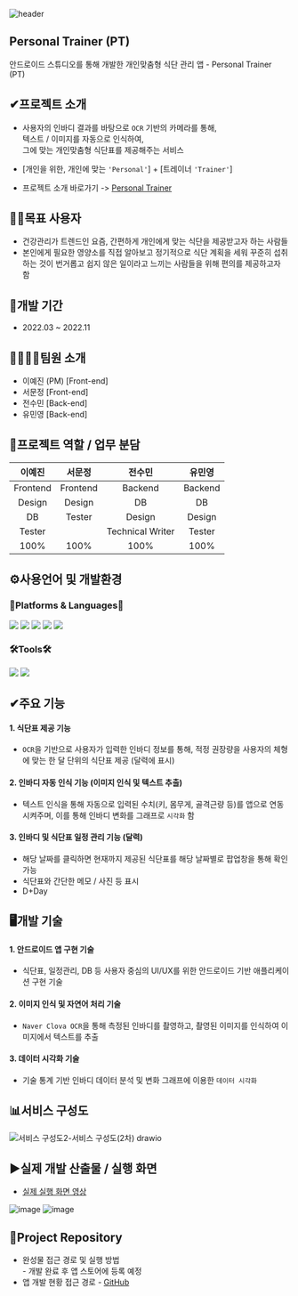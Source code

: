 ![header](https://capsule-render.vercel.app/api?type=soft&color=4682B4&height=200&section=header&text=Personal%20Trainer&fontSize=70)

## Personal Trainer (PT)
안드로이드 스튜디오를 통해 개발한 개인맞춤형 식단 관리 앱 - Personal Trainer (PT)

## ✔프로젝트 소개
- 사용자의 인바디 결과를 바탕으로 ```OCR``` 기반의 카메라를 통해, <br>
텍스트 / 이미지를 자동으로 인식하여, <br>
그에 맞는 개인맞춤형 식단표를 제공해주는 서비스 <br>

- [개인을 위한, 개인에 맞는 ```'Personal'```] + [트레이너 ```'Trainer'```] <br>

- 프로젝트 소개 바로가기 -> [Personal Trainer](https://docs.google.com/presentation/d/1dKYa7UoJUkQedqv-r6SdIjendKZ0iDS4AzsdzsaOzeU/edit?usp=sharing)

## 👥❔목표 사용자
- 건강관리가 트렌드인 요즘, 간편하게 개인에게 맞는 식단을 제공받고자 하는 사람들 <br>
- 본인에게 필요한 영양소를 직접 알아보고 정기적으로 식단 계획을 세워 꾸준히 섭취하는 것이 번거롭고 쉽지 않은 일이라고 느끼는 사람들을 위해 편의를 제공하고자 함

## 📅개발 기간
- 2022.03 ~ 2022.11

## 👩‍👩‍👧‍👧팀원 소개
- 이예진 (PM) [Front-end]<br>
- 서문정 [Front-end]<br>
- 전수민 [Back-end]<br>
- 유민영 [Back-end]<br>

## 📝프로젝트 역할 / 업무 분담
|**이예진**|서문정|전수민|유민영|
|:---:|:---:|:---:|:---:|
|Frontend|Frontend|Backend|Backend|
|Design|Design|DB|DB|
|DB|Tester|Design|Design|
|Tester||Technical Writer|Tester|
|100%|100%|100%|100%|

## ⚙사용언어 및 개발환경
### 🌟Platforms & Languages🌟
<img src="https://img.shields.io/badge/Java-3775A9?style=flat&logo=Java&logoColor=white"/> <img src="https://img.shields.io/badge/AWS-232F3E?style=flat&logo=Amazon AWS&logoColor=white"/>
<img src="https://img.shields.io/badge/MySQL-4479A1?style=flat&logo=MySQL&logoColor=white"/>
<img src="https://img.shields.io/badge/PHP-777BB4?style=flat&logo=PHP&logoColor=white"/>
<img src="https://img.shields.io/badge/NGINX-009639?style=flat&logo=NGINX&logoColor=white"/>

### 🛠Tools🛠
<img src="https://img.shields.io/badge/Android Studio-3DDC84?style=flat&logo=Android%20Studio&logoColor=white"/> <img src="https://img.shields.io/badge/GitHub-181717?style=flat&logo=GitHub&logoColor=white"/>

## ✔주요 기능
#### 1. 식단표 제공 기능
   - ```OCR```을 기반으로 사용자가 입력한 인바디 정보를 통해, 적정 권장량을 사용자의 체형에 맞는 한 달 단위의 식단표 제공 (달력에 표시)
#### 2. 인바디 자동 인식 기능 (이미지 인식 및 텍스트 추출)
   - 텍스트 인식을 통해 자동으로 입력된 수치(키, 몸무게, 골격근량 등)를 앱으로 연동 시켜주며, 이를 통해 인바디 변화를 그래프로 ```시각화``` 함
#### 3. 인바디 및 식단표 일정 관리 기능 (달력)
   - 해당 날짜를 클릭하면 현재까지 제공된 식단표를 해당 날짜별로 팝업창을 통해 확인 가능
   - 식단표와 간단한 메모 / 사진 등 표시
   - D+Day 

## 🖥개발 기술
#### 1. 안드로이드 앱 구현 기술
   - 식단표, 일정관리, DB 등 사용자 중심의 UI/UX를 위한 안드로이드 기반 애플리케이션 구현 기술
#### 2. 이미지 인식 및 자연어 처리 기술
   - ```Naver Clova OCR```을 통해 측정된 인바디를 촬영하고, 촬영된 이미지를 인식하여 이미지에서 텍스트를 추출
#### 3. 데이터 시각화 기술
   - 기술 통계 기반 인바디 데이터 분석 및 변화 그래프에 이용한 ```데이터 시각화```

## 📊서비스 구성도
![서비스 구성도2-서비스 구성도(2차) drawio](https://user-images.githubusercontent.com/92786937/199478145-e8636ad0-2402-4369-83a7-fd5733a26cfc.png)

## ▶실제 개발 산출물 / 실행 화면
- [실제 실행 화면 영상](https://drive.google.com/file/d/1kROBoUbrOYiH9DL0Fr5j6cv9ZfPr887Y/view?usp=sharing)

![image](https://user-images.githubusercontent.com/92786937/199480608-0d72e8e7-d49d-41e8-b782-4cfaa068251f.png)
![image](https://user-images.githubusercontent.com/92786937/199480881-740bb446-fd2d-420a-8928-943afdeb3ec0.png)

## 🔗Project Repository
- 완성물 접근 경로 및 실행 방법 <br>  - 개발 완료 후 앱 스토어에 등록 예정<br>
- 앱 개발 현황 접근 경로 - [GitHub](https://github.com/emaeginee/PT_dfinal)
